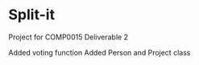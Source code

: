 # Split-it
Project for COMP0015
Deliverable 2

Added voting function
Added Person and Project class
